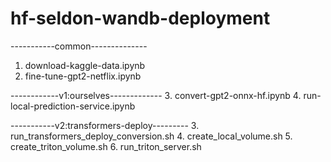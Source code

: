 # hf-seldon-wandb-deployment

-----------common--------------
1. download-kaggle-data.ipynb
2. fine-tune-gpt2-netflix.ipynb

------------v1:ourselves-------------
3. convert-gpt2-onnx-hf.ipynb
4. run-local-prediction-service.ipynb

-----------v2:transformers-deploy---------
3. run_transformers_deploy_conversion.sh
4. create_local_volume.sh
5. create_triton_volume.sh
6. run_triton_server.sh
